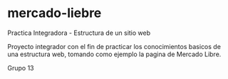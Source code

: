 # mercado-liebre
Practica Integradora - Estructura de un sitio web

Proyecto integrador con el fin de practicar los conocimientos basicos de una estructura web, tomando como ejemplo la pagina de Mercado Libre.

Grupo 13